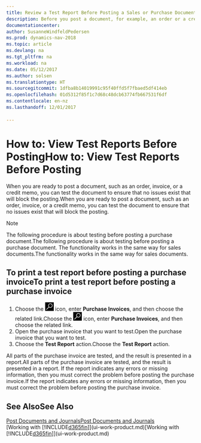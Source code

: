 ```yaml
---
title: Review a Test Report Before Posting a Sales or Purchase Document
description: Before you post a document, for example, an order or a credit memo, you can test and review it to check for errors that might block posting.
documentationcenter: 
author: SusanneWindfeldPedersen
ms.prod: dynamics-nav-2018
ms.topic: article
ms.devlang: na
ms.tgt_pltfrm: na
ms.workload: na
ms.date: 05/12/2017
ms.author: solsen
ms.translationtype: HT
ms.sourcegitcommit: 1dfba8b14019991c95f40ffd5f7fbaed5df414eb
ms.openlocfilehash: 01d5312f85f1c7d68c48dcb63774fb667531f6df
ms.contentlocale: en-nz
ms.lasthandoff: 12/01/2017

---
```

# <a name="how-to-view-test-reports-before-posting"></a><span data-ttu-id="111e6-103">How to: View Test Reports Before Posting</span><span class="sxs-lookup"><span data-stu-id="111e6-103">How to: View Test Reports Before Posting</span></span>
<span data-ttu-id="111e6-104">When you are ready to post a document, such as an order, invoice, or a credit memo, you can test the document to ensure that no issues exist that will block the posting.</span><span class="sxs-lookup"><span data-stu-id="111e6-104">When you are ready to post a document, such as an order, invoice, or a credit memo, you can test the document to ensure that no issues exist that will block the posting.</span></span>

> [!NOTE]  
>   <span data-ttu-id="111e6-105">The following procedure is about testing before posting a purchase document.</span><span class="sxs-lookup"><span data-stu-id="111e6-105">The following procedure is about testing before posting a purchase document.</span></span> <span data-ttu-id="111e6-106">The functionality works in the same way for sales documents.</span><span class="sxs-lookup"><span data-stu-id="111e6-106">The functionality works in the same way for sales documents.</span></span>

## <a name="to-print-a-test-report-before-posting-a-purchase-invoice"></a><span data-ttu-id="111e6-107">To print a test report before posting a purchase invoice</span><span class="sxs-lookup"><span data-stu-id="111e6-107">To print a test report before posting a purchase invoice</span></span>
1. <span data-ttu-id="111e6-108">Choose the ![Search for Page or Report](media/ui-search/search_small.png "Search for Page or Report icon") icon, enter **Purchase Invoices**, and then choose the related link.</span><span class="sxs-lookup"><span data-stu-id="111e6-108">Choose the ![Search for Page or Report](media/ui-search/search_small.png "Search for Page or Report icon") icon, enter **Purchase Invoices**, and then choose the related link.</span></span>
2. <span data-ttu-id="111e6-109">Open the purchase invoice that you want to test.</span><span class="sxs-lookup"><span data-stu-id="111e6-109">Open the purchase invoice that you want to test.</span></span>
3. <span data-ttu-id="111e6-110">Choose the **Test Report** action.</span><span class="sxs-lookup"><span data-stu-id="111e6-110">Choose the **Test Report** action.</span></span>  

<span data-ttu-id="111e6-111">All parts of the purchase invoice are tested, and the result is presented in a report.</span><span class="sxs-lookup"><span data-stu-id="111e6-111">All parts of the purchase invoice are tested, and the result is presented in a report.</span></span> <span data-ttu-id="111e6-112">If the report indicates any errors or missing information, then you must correct the problem before posting the purchase invoice.</span><span class="sxs-lookup"><span data-stu-id="111e6-112">If the report indicates any errors or missing information, then you must correct the problem before posting the purchase invoice.</span></span>

## <a name="see-also"></a><span data-ttu-id="111e6-113">See Also</span><span class="sxs-lookup"><span data-stu-id="111e6-113">See Also</span></span>
[<span data-ttu-id="111e6-114">Post Documents and Journals</span><span class="sxs-lookup"><span data-stu-id="111e6-114">Post Documents and Journals</span></span>](ui-post-documents-journals.md)  
<span data-ttu-id="111e6-115">[Working with [!INCLUDE[d365fin](includes/d365fin_md.md)]](ui-work-product.md)</span><span class="sxs-lookup"><span data-stu-id="111e6-115">[Working with [!INCLUDE[d365fin](includes/d365fin_md.md)]](ui-work-product.md)</span></span>


